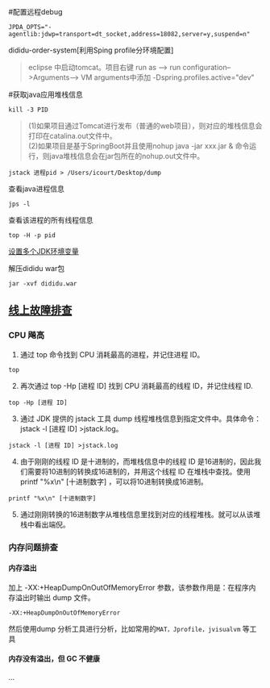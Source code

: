 #配置远程debug
```properties
JPDA_OPTS="-agentlib:jdwp=transport=dt_socket,address=18082,server=y,suspend=n"
```
dididu-order-system[利用Sping profile分环境配置]
> eclipse 中启动tomcat。项目右键 run as –> run configuration–>Arguments–> VM arguments中添加
-Dspring.profiles.active="dev"

#获取java应用堆栈信息  
```shell script
kill -3 PID
```
>(1)如果项目通过Tomcat进行发布（普通的web项目），则对应的堆栈信息会打印在catalina.out文件中。  
>(2)如果项目是基于SpringBoot并且使用nohup java -jar xxx.jar & 命令运行，则java堆栈信息会在jar包所在的nohup.out文件中。  
```shell script
jstack 进程pid > /Users/icourt/Desktop/dump
```

查看java进程信息
```shell script
jps -l
```
查看该进程的所有线程信息
```shell script
top -H -p pid
```

[设置多个JDK环境变量](https://www.cnblogs.com/lukefan/archive/2019/02/19/10400427.html)

解压dididu war包
```shell script
jar -xvf dididu.war
```

## [线上故障排查](https://mp.weixin.qq.com/s/9fqrFiUJi0zzgJk0ziVIMA)  
### CPU 飚高  
1. 通过 top 命令找到 CPU 消耗最高的进程，并记住进程 ID。 
```shell script
top
``` 
2. 再次通过 top -Hp [进程 ID] 找到 CPU 消耗最高的线程 ID，并记住线程 ID.  
```shell script
top -Hp [进程 ID]
``` 
3. 通过 JDK 提供的 jstack 工具 dump 线程堆栈信息到指定文件中。具体命令：jstack -l [进程 ID] >jstack.log。  
```shell script
jstack -l [进程 ID] >jstack.log
``` 
4. 由于刚刚的线程 ID 是十进制的，而堆栈信息中的线程 ID 是16进制的，因此我们需要将10进制的转换成16进制的，并用这个线程 ID 在堆栈中查找。使用 printf "%x\n" [十进制数字] ，可以将10进制转换成16进制。  
```shell script
printf "%x\n" [十进制数字]
```
5. 通过刚刚转换的16进制数字从堆栈信息里找到对应的线程堆栈。就可以从该堆栈中看出端倪。 

### 内存问题排查 
####  内存溢出
加上 -XX:+HeapDumpOnOutOfMemoryError 参数，该参数作用是：在程序内存溢出时输出 dump 文件。
```shell script
-XX:+HeapDumpOnOutOfMemoryError  
```
然后使用dump 分析工具进行分析，比如常用的`MAT，Jprofile，jvisualvm` 等工具
####  内存没有溢出，但 GC 不健康
...